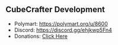## CubeCrafter Development
- Polymart: https://polymart.org/u/8600
- Discord: https://discord.gg/ehjkwp5Fn4
- Donations: [Click Here](https://www.paypal.com/donate/?hosted_button_id=VTKRK6DZJZAQ6)
